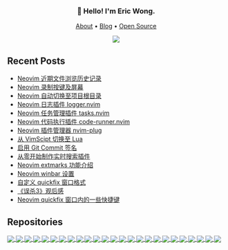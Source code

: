 <h3 align="center">👋 Hello! I'm Eric Wong.</h3>
<p align="center">
  <a href="https://wsdjeg.net/about/">About</a> •
  <a href="https://wsdjeg.net">Blog</a> •
  <a href="https://wsdjeg.net/git/">Open Source</a>
</p>

<p align="center">
<a href="https://github.com/wsdjeg">
<img src="https://github-readme-stats.vercel.app/api?username=wsdjeg&show_icons=true">
</a>
</p>

## Recent Posts

<!-- BLOG-POST-LIST:START -->
- [Neovim 近期文件浏览历史记录](https://wsdjeg.net/neovim-most-recently-used-files/)
- [Neovim 录制按键及屏幕](https://wsdjeg.net/neovim-record-key-and-screen/)
- [Neovim 自动切换至项目根目录](https://wsdjeg.net/neovim-project-root-manager/)
- [Neovim 日志插件 logger.nvim](https://wsdjeg.net/neovim-logger/)
- [Neovim 任务管理插件 tasks.nvim](https://wsdjeg.net/tasks-manager-for-neovim/)
- [Neovim 代码执行插件 code-runner.nvim](https://wsdjeg.net/neovim-code-runner/)
- [Neovim 插件管理器 nvim-plug](https://wsdjeg.net/neovim-plugin-manager-nvim-plug/)
- [从 VimScipt 切换至 Lua](https://wsdjeg.net/from-vimscript-to-lua/)
- [启用 Git Commit 签名](https://wsdjeg.net/enable-git-commit-signing/)
- [从零开始制作实时搜索插件](https://wsdjeg.net/create-a-searching-plugin-from-scratch/)
- [Neovim extmarks 功能介绍](https://wsdjeg.net/neovim-extmarks/)
- [Neovim winbar 设置](https://wsdjeg.net/neovim-winbar/)
- [自定义 quickfix 窗口格式](https://wsdjeg.net/custom-quickfix-format/)
- [《误杀3》观后感](https://wsdjeg.net/20250108/)
- [Neovim quickfix 窗口内的一些快捷键](https://wsdjeg.net/key-bindings-for-neovim-quickfix-window/)
<!-- BLOG-POST-LIST:END -->

## Repositories

<!-- wsdjeg repos start -->
<a href="https://github.com/wsdjeg/tasks.nvim">
  <img align="center" src="https://github-readme-stats.vercel.app/api/pin/?username=wsdjeg&repo=tasks.nvim" />
</a>

<a href="https://github.com/wsdjeg/tabline.nvim">
  <img align="center" src="https://github-readme-stats.vercel.app/api/pin/?username=wsdjeg&repo=tabline.nvim" />
</a>

<a href="https://github.com/wsdjeg/record-key.nvim">
  <img align="center" src="https://github-readme-stats.vercel.app/api/pin/?username=wsdjeg&repo=record-key.nvim" />
</a>

<a href="https://github.com/wsdjeg/logger.nvim">
  <img align="center" src="https://github-readme-stats.vercel.app/api/pin/?username=wsdjeg&repo=logger.nvim" />
</a>

<a href="https://github.com/wsdjeg/notify.nvim">
  <img align="center" src="https://github-readme-stats.vercel.app/api/pin/?username=wsdjeg&repo=notify.nvim" />
</a>

<a href="https://github.com/wsdjeg/job.nvim">
  <img align="center" src="https://github-readme-stats.vercel.app/api/pin/?username=wsdjeg&repo=job.nvim" />
</a>

<a href="https://github.com/wsdjeg/format.nvim">
  <img align="center" src="https://github-readme-stats.vercel.app/api/pin/?username=wsdjeg&repo=format.nvim" />
</a>

<a href="https://github.com/wsdjeg/nvim-plug">
  <img align="center" src="https://github-readme-stats.vercel.app/api/pin/?username=wsdjeg&repo=nvim-plug" />
</a>

<a href="https://github.com/wsdjeg/git.nvim">
  <img align="center" src="https://github-readme-stats.vercel.app/api/pin/?username=wsdjeg&repo=git.nvim" />
</a>

<a href="https://github.com/wsdjeg/rooter.nvim">
  <img align="center" src="https://github-readme-stats.vercel.app/api/pin/?username=wsdjeg&repo=rooter.nvim" />
</a>

<a href="https://github.com/wsdjeg/flygrep.nvim">
  <img align="center" src="https://github-readme-stats.vercel.app/api/pin/?username=wsdjeg&repo=flygrep.nvim" />
</a>

<a href="https://github.com/wsdjeg/vim-zettelkasten">
  <img align="center" src="https://github-readme-stats.vercel.app/api/pin/?username=wsdjeg&repo=vim-zettelkasten" />
</a>

<a href="https://github.com/wsdjeg/repl.nvim">
  <img align="center" src="https://github-readme-stats.vercel.app/api/pin/?username=wsdjeg&repo=repl.nvim" />
</a>

<a href="https://github.com/wsdjeg/ctags.nvim">
  <img align="center" src="https://github-readme-stats.vercel.app/api/pin/?username=wsdjeg&repo=ctags.nvim" />
</a>

<a href="https://github.com/wsdjeg/scrollbar.vim">
  <img align="center" src="https://github-readme-stats.vercel.app/api/pin/?username=wsdjeg&repo=scrollbar.vim" />
</a>

<a href="https://github.com/wsdjeg/ctrlg.nvim">
  <img align="center" src="https://github-readme-stats.vercel.app/api/pin/?username=wsdjeg&repo=ctrlg.nvim" />
</a>

<a href="https://github.com/wsdjeg/dashboard-nvim">
  <img align="center" src="https://github-readme-stats.vercel.app/api/pin/?username=wsdjeg&repo=dashboard-nvim" />
</a>

<a href="https://github.com/wsdjeg/terminal.nvim">
  <img align="center" src="https://github-readme-stats.vercel.app/api/pin/?username=wsdjeg&repo=terminal.nvim" />
</a>

<a href="https://github.com/wsdjeg/cpicker.nvim">
  <img align="center" src="https://github-readme-stats.vercel.app/api/pin/?username=wsdjeg&repo=cpicker.nvim" />
</a>

<a href="https://github.com/wsdjeg/ChineseLinter.vim">
  <img align="center" src="https://github-readme-stats.vercel.app/api/pin/?username=wsdjeg&repo=ChineseLinter.vim" />
</a>

<a href="https://github.com/wsdjeg/iedit.nvim">
  <img align="center" src="https://github-readme-stats.vercel.app/api/pin/?username=wsdjeg&repo=iedit.nvim" />
</a>

<a href="https://github.com/wsdjeg/mru.nvim">
  <img align="center" src="https://github-readme-stats.vercel.app/api/pin/?username=wsdjeg&repo=mru.nvim" />
</a>

<a href="https://github.com/wsdjeg/code-runner.nvim">
  <img align="center" src="https://github-readme-stats.vercel.app/api/pin/?username=wsdjeg&repo=code-runner.nvim" />
</a>

<a href="https://github.com/wsdjeg/statusline.nvim">
  <img align="center" src="https://github-readme-stats.vercel.app/api/pin/?username=wsdjeg&repo=statusline.nvim" />
</a>

<a href="https://github.com/wsdjeg/todo.nvim">
  <img align="center" src="https://github-readme-stats.vercel.app/api/pin/?username=wsdjeg&repo=todo.nvim" />
</a>

<!-- wsdjeg repos end -->

